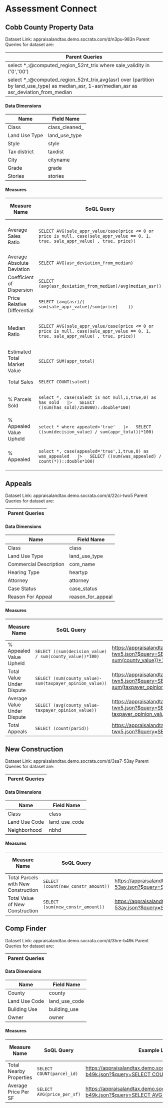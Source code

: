 
 # Assessment Connect
 ## Cobb County Property Data 
 Dataset Link: appraisalandtax.demo.socrata.com/d/n3pu-983n 
 Parent Queries for dataset are: 

 | Parent Queries |
|--------- |
 | select *,:@computed_region_52nt_trix where sale_validity in ('0','00') |
 | select *,:@computed_region_52nt_trix,avg(asr) over (partition by land_use_type) as median_asr, 1-asr/median_asr as asr_deviation_from_median |
 #### Data Dimensions

 | Name | Field Name |
|--------- |--------- |
 | Class | class_cleaned_ |
 | Land Use Type | land_use_type |
 | Style | style |
 | Tax district | taxdist |
 | City | cityname |
 | Grade | grade |
 | Stories | stories |
 #### Measures

 | Measure Name | SoQL Query | Example Link | Approximate Query Time (in seconds) |
|--------- |--------- |--------- |--------- |
 | Average Sales Ratio | `SELECT AVG(sale_appr_value/case(price <= 0 or price is null, case(sale_appr_value == 0, 1, true, sale_appr_value) , true, price))` | [https://appraisalandtax.demo.socrata.com/resource/n3pu-983n.json?$query=SELECT AVG\(sale_appr_value/case\(price <= 0 or price is null, case\(sale_appr_value == 0, 1, true, sale_appr_value\) , true, price\)\)](https://appraisalandtax.demo.socrata.com/resource/n3pu-983n.json?$query=SELECT%20AVG%28sale_appr_value/case%28price%20%3C%3D%200%20or%20price%20is%20null%2C%20case%28sale_appr_value%20%3D%3D%200%2C%201%2C%20true%2C%20sale_appr_value%29%20%2C%20true%2C%20price%29%29) | 1.19 |
 | Average Absolute Deviation | `SELECT AVG(asr_deviation_from_median)` | [https://appraisalandtax.demo.socrata.com/resource/n3pu-983n.json?$query=SELECT AVG\(asr_deviation_from_median\)](https://appraisalandtax.demo.socrata.com/resource/n3pu-983n.json?$query=SELECT%20AVG%28asr_deviation_from_median%29) | 0.39 |
 | Coefficient of Dispersion | `SELECT (avg(asr_deviation_from_median)/avg(median_asr))` | [https://appraisalandtax.demo.socrata.com/resource/n3pu-983n.json?$query=SELECT \(avg\(asr_deviation_from_median\)/avg\(median_asr\)\)](https://appraisalandtax.demo.socrata.com/resource/n3pu-983n.json?$query=SELECT%20%28avg%28asr_deviation_from_median%29/avg%28median_asr%29%29) | 0.52 |
 | Price Relative Differential | `SELECT (avg(asr)/(   sum(sale_appr_value)/sum(price)    ))` | [https://appraisalandtax.demo.socrata.com/resource/n3pu-983n.json?$query=SELECT \(avg\(asr\)/\(   sum\(sale_appr_value\)/sum\(price\)    \)\)](https://appraisalandtax.demo.socrata.com/resource/n3pu-983n.json?$query=SELECT%20%28avg%28asr%29/%28%20%20%20sum%28sale_appr_value%29/sum%28price%29%20%20%20%20%29%29) | 1.42 |
 | Median Ratio | `SELECT AVG(sale_appr_value/case(price <= 0 or price is null, case(sale_appr_value == 0, 1, true, sale_appr_value) , true, price))` | [https://appraisalandtax.demo.socrata.com/resource/n3pu-983n.json?$query=SELECT AVG\(sale_appr_value/case\(price <= 0 or price is null, case\(sale_appr_value == 0, 1, true, sale_appr_value\) , true, price\)\)](https://appraisalandtax.demo.socrata.com/resource/n3pu-983n.json?$query=SELECT%20AVG%28sale_appr_value/case%28price%20%3C%3D%200%20or%20price%20is%20null%2C%20case%28sale_appr_value%20%3D%3D%200%2C%201%2C%20true%2C%20sale_appr_value%29%20%2C%20true%2C%20price%29%29) | 0.88 |
 | Estimated Total Market Value | `SELECT SUM(appr_total)` | [https://appraisalandtax.demo.socrata.com/resource/n3pu-983n.json?$query=SELECT SUM\(appr_total\)](https://appraisalandtax.demo.socrata.com/resource/n3pu-983n.json?$query=SELECT%20SUM%28appr_total%29) | 1.06 |
 | Total Sales | `SELECT COUNT(saledt)` | [https://appraisalandtax.demo.socrata.com/resource/n3pu-983n.json?$query=SELECT COUNT\(saledt\)](https://appraisalandtax.demo.socrata.com/resource/n3pu-983n.json?$query=SELECT%20COUNT%28saledt%29) | 0.93 |
 | % Parcels Sold | `select *, case(saledt is not null,1,true,0) as has_sold   \|>   SELECT ((sum(has_sold)/258000)::double*100)` | [https://appraisalandtax.demo.socrata.com/resource/n3pu-983n.json?$query=select *, case\(saledt is not null,1,true,0\) as has_sold \|> SELECT \(\(sum\(has_sold\)/258000\)::double*100\)](https://appraisalandtax.demo.socrata.com/resource/n3pu-983n.json?$query=select%20%2A%2C%20case%28saledt%20is%20not%20null%2C1%2Ctrue%2C0%29%20as%20has_sold%20%7C%3E%20SELECT%20%28%28sum%28has_sold%29/258000%29%3A%3Adouble%2A100%29) | 0.63 |
 | % Appealed Value Upheld | `select * where appealed='true'   \|>   SELECT ((sum(decision_value) / sum(appr_total))*100)` | [https://appraisalandtax.demo.socrata.com/resource/n3pu-983n.json?$query=select * where appealed='true' \|> SELECT \(\(sum\(decision_value\) / sum\(appr_total\)\)*100\)](https://appraisalandtax.demo.socrata.com/resource/n3pu-983n.json?$query=select%20%2A%20where%20appealed%3D%27true%27%20%7C%3E%20SELECT%20%28%28sum%28decision_value%29%20/%20sum%28appr_total%29%29%2A100%29) | 0.87 |
 | % Appealed | `select *, case(appealed='true',1,true,0) as was_appealed   \|>   SELECT ((sum(was_appealed) / count(*))::double*100)` | [https://appraisalandtax.demo.socrata.com/resource/n3pu-983n.json?$query=select *, case\(appealed='true',1,true,0\) as was_appealed \|> SELECT \(\(sum\(was_appealed\) / count\(*\)\)::double*100\)](https://appraisalandtax.demo.socrata.com/resource/n3pu-983n.json?$query=select%20%2A%2C%20case%28appealed%3D%27true%27%2C1%2Ctrue%2C0%29%20as%20was_appealed%20%7C%3E%20SELECT%20%28%28sum%28was_appealed%29%20/%20count%28%2A%29%29%3A%3Adouble%2A100%29) | 0.7 |
 ## Appeals 
 Dataset Link: appraisalandtax.demo.socrata.com/d/22ci-twx5 
 Parent Queries for dataset are: 

 | Parent Queries |
|--------- |
 #### Data Dimensions

 | Name | Field Name |
|--------- |--------- |
 | Class | class |
 | Land Use Type | land_use_type |
 | Commercial Description | com_name |
 | Hearing Type | heartyp |
 | Attorney | attorney |
 | Case Status | case_status |
 | Reason For Appeal | reason_for_appeal |
 #### Measures

 | Measure Name | SoQL Query | Example Link | Approximate Query Time (in seconds) |
|--------- |--------- |--------- |--------- |
 | % Appealed Value Upheld | `SELECT ((sum(decision_value) / sum(county_value))*100)` | [https://appraisalandtax.demo.socrata.com/resource/22ci-twx5.json?$query=SELECT \(\(sum\(decision_value\) / sum\(county_value\)\)*100\)](https://appraisalandtax.demo.socrata.com/resource/22ci-twx5.json?$query=SELECT%20%28%28sum%28decision_value%29%20/%20sum%28county_value%29%29%2A100%29) | 0.58 |
 | Total Value Under Dispute | `SELECT (sum(county_value)-sum(taxpayer_opinion_value))` | [https://appraisalandtax.demo.socrata.com/resource/22ci-twx5.json?$query=SELECT \(sum\(county_value\)-sum\(taxpayer_opinion_value\)\)](https://appraisalandtax.demo.socrata.com/resource/22ci-twx5.json?$query=SELECT%20%28sum%28county_value%29-sum%28taxpayer_opinion_value%29%29) | 0.5 |
 | Average Value Under Dispute | `SELECT (avg(county_value-taxpayer_opinion_value))` | [https://appraisalandtax.demo.socrata.com/resource/22ci-twx5.json?$query=SELECT \(avg\(county_value-taxpayer_opinion_value\)\)](https://appraisalandtax.demo.socrata.com/resource/22ci-twx5.json?$query=SELECT%20%28avg%28county_value-taxpayer_opinion_value%29%29) | 0.42 |
 | Total Appeals | `SELECT (count(parid))` | [https://appraisalandtax.demo.socrata.com/resource/22ci-twx5.json?$query=SELECT \(count\(parid\)\)](https://appraisalandtax.demo.socrata.com/resource/22ci-twx5.json?$query=SELECT%20%28count%28parid%29%29) | 0.51 |
 ## New Construction 
 Dataset Link: appraisalandtax.demo.socrata.com/d/3sa7-53ay 
 Parent Queries for dataset are: 

 | Parent Queries |
|--------- |
 #### Data Dimensions

 | Name | Field Name |
|--------- |--------- |
 | Class | class |
 | Land Use Code | land_use_code |
 | Neighborhood | nbhd |
 #### Measures

 | Measure Name | SoQL Query | Example Link | Approximate Query Time (in seconds) |
|--------- |--------- |--------- |--------- |
 | Total Parcels with New Construction | `SELECT (count(new_constr_amount))` | [https://appraisalandtax.demo.socrata.com/resource/3sa7-53ay.json?$query=SELECT \(count\(new_constr_amount\)\)](https://appraisalandtax.demo.socrata.com/resource/3sa7-53ay.json?$query=SELECT%20%28count%28new_constr_amount%29%29) | 0.31 |
 | Total Value of New Construction | `SELECT (sum(new_constr_amount))` | [https://appraisalandtax.demo.socrata.com/resource/3sa7-53ay.json?$query=SELECT \(sum\(new_constr_amount\)\)](https://appraisalandtax.demo.socrata.com/resource/3sa7-53ay.json?$query=SELECT%20%28sum%28new_constr_amount%29%29) | 0.33 |
 ## Comp Finder 
 Dataset Link: appraisalandtax.demo.socrata.com/d/3hre-b49k 
 Parent Queries for dataset are: 

 | Parent Queries |
|--------- |
 #### Data Dimensions

 | Name | Field Name |
|--------- |--------- |
 | County | county |
 | Land Use Code | land_use_code |
 | Building Use | building_use |
 | Owner | owner |
 #### Measures

 | Measure Name | SoQL Query | Example Link | Approximate Query Time (in seconds) |
|--------- |--------- |--------- |--------- |
 | Total Nearby Properties | `SELECT COUNT(parcel_id)` | [https://appraisalandtax.demo.socrata.com/resource/3hre-b49k.json?$query=SELECT COUNT\(parcel_id\)](https://appraisalandtax.demo.socrata.com/resource/3hre-b49k.json?$query=SELECT%20COUNT%28parcel_id%29) | 0.47 |
 | Average Price Per SF | `SELECT AVG(price_per_sf)` | [https://appraisalandtax.demo.socrata.com/resource/3hre-b49k.json?$query=SELECT AVG\(price_per_sf\)](https://appraisalandtax.demo.socrata.com/resource/3hre-b49k.json?$query=SELECT%20AVG%28price_per_sf%29) | 0.5 |